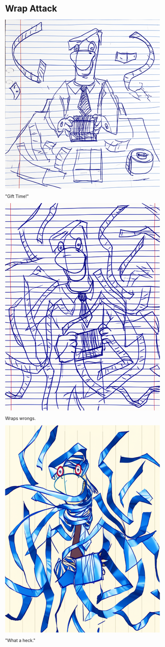 # Wrap Attack

![Garrey Goosey sits with a gift box, wrapping paper, and tape.](wrapping-1.png)

"Gift Time!"

![Garrey Goosey makes a big mess with the wrapping paper.](wrapping-2.png)

Wraps wrongs.

![Garrey Goosey is covered in wrapping paper, looking confused.](wrapping-3.png)

"What a heck."